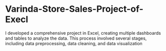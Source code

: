 # Varinda-Store-Sales-Project-of-Execl
I developed a comprehensive project in Excel, creating multiple dashboards and tables to analyze the data. This process involved several stages, including data preprocessing, data cleaning, and data visualization
